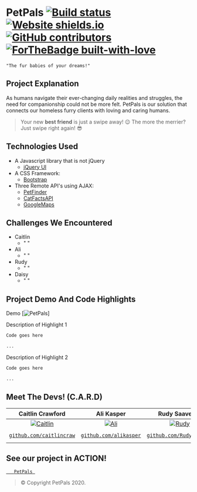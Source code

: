 # PetPals                                     [![Build status](https://img.shields.io/badge/build-passing-<COLOR>.svg)](https://shields.io/) [![Website shields.io](https://img.shields.io/website-up-down-green-red/http/shields.io.svg)](http://shields.io/) [![GitHub contributors](https://img.shields.io/github/contributors/Naereen/StrapDown.js.svg)](https://github.com/alikasper/PetPals/graphs/contributors) [![ForTheBadge built-with-love](http://ForTheBadge.com/images/badges/built-with-love.svg)](https://GitHub.com/Naereen/)

```
"The fur babies of your dreams!"
```
## Project Explanation
As humans navigate their ever-changing daily realities and struggles, the need for companionship could not be more felt. PetPals is our solution that connects our homeless furry clients with loving and caring humans.
> Your new **best friend** is just a swipe away! :wink:
> The more the merrier? Just swipe right again! :sunglasses:

## Technologies Used
- A Javascript library that is not jQuery
    - [jQuery UI](https://jqueryui.com/)
- A CSS Framework:
    - [Bootstrap](https://getbootstrap.com/)
- Three Remote API's using AJAX: 
    - [PetFinder](https://www.petfinder.com/developers/)
    - [CatFactsAPI](https://catfact.ninja/)
    - [GoogleMaps](https://developers.google.com/maps/apis-by-platform)

## Challenges We Encountered 
- Caitlin
    - " "
- Ali
    - " "
- Rudy 
    - " "
- Daisy
    - " "

## Project Demo And Code Highlights
Demo
[![PetPals](https://giphy.com/gifs/H1AilPXNelHtktxeUl)]

Description of Highlight 1
```bash
Code goes here

...
```
Description of Highlight 2
```bash
Code goes here

...
```
## Meet The Devs! (C.A.R.D)
| **Caitlin Crawford** | **Ali Kasper** | **Rudy Saavedra**| **Daisy Umotong** |
| :-------------: |:-----------------:| :----------------:| :----------------:|
| [![Caitlin](https://avatars0.githubusercontent.com/u/67700253?s=400&u=bc276415c8fa53f42b9176c06cf26a66f542af5f&v=4?s=200)](https://github.com/alikasper/PetPals)    | [![Ali](https://avatars0.githubusercontent.com/u/67797412?s=400&u=f5a985990efc5ba928d92cabb9e889257061c4b7&v=4?s=200)](https://github.com/alikasper/PetPals) | [![Rudy](https://ca.slack-edge.com/T0569RDC6-U0156KHAF98-3bb1d5248bb4-512?s=200)](https://github.com/alikasper/PetPals)  | [![Daisy](https://avatars1.githubusercontent.com/u/60119798?s=460&u=dc8bc03be726f92970e247224787b865795fb082&v=4?s=200)](https://github.com/alikasper/PetPals)  |
| <a href="https://github.com/caitlincraw" target="_blank">`github.com/caitlincraw`</a> | <a href="https://github.com/alikasper" target="_blank">`github.com/alikasper`</a> | <a href="https://github.com/RudyCruisin" target="_blank">`github.com/RudyCruisin`</a> | <a href="https://github.com/daisy-u" target="_blank">`github.com/daisy-u`</a> |

## See our project in ACTION!

<a href="#" target="_blank"> ```    PetPals  ``` </a>


> © Copyright PetPals 2020.
